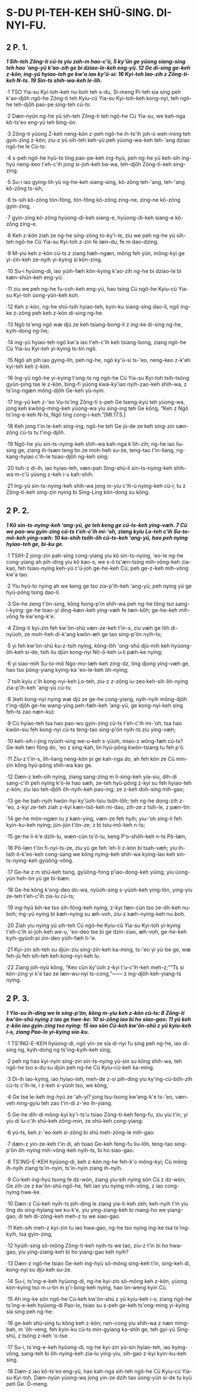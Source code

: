 
# S-DU PI-TEH-KEH SHÜ-SING. DI-NYI-FU.


## 2 P. 1.

**_1 Sih-teh Zông-ti cü-ts yiu zah-m hao-c'ü, 5 ky'ün ge yüong siang-sing teh hao 'ang-yü k'ao-zih ge bi dziao-le-keh eng-yü. 12 Ge di-sing ge-keh z-kön, ing-yü hyiao-teh ge kw'a iao ky'ü-si: 16 Kyi-toh lao-zih z Zông-ti-keh N-ts. 19 Sin-ts shih-wa-keh le-lih._**

·1 TSO Yia-su Kyi-toh-keh nu-boh teh s-du, Si-meng Pi-teh sia sing peh k'ao-djôh ngô-he Zông-ti teh Kyiu-cü Yia-su Kyi-toh-keh kong-nyi, teh ngô-he teh-djôh pao-pe sing-teh cü-ts:

·2 Dæn-nyün ng-he yü sih-teh Zông-ti teh ngô-he Cü Yia-su, we kah-nga kô-ts'eo eng-yü teh bing-ön.

·3 Zông-ti yüong Z-keh neng-kön z-peh ngô-he ih-ts'ih joh-ü weh-ming teh gyin-zing z-kön; ziu-z yü sih-teh keh-yü peh yüong-wa-keh teh-'ang dziao ngô-he le Cü-ts:

·4 s-peh ngô-he hyü-to ting pao-pe-keh ing-hyü, peh ng-he yü keh-sih ing-hyü neng-keo t'eh-c'ih jong si-joh-keh ba-wa, teh-djôh Zông-ti-keh sing-zing.

·5 Su-i iao gying-lih yü ng-he-keh siang-sing, kô-zông teh-'ang, teh-'ang kô-zông ts-sih,

·6 ts-sih kô-zông tön-fông, tön-fông kô-zông zing-ne, zing-ne kô-zông gyin-zing,

·7 gyin-zing kô-zông hyüong-di-keh siang-e, hyüong-di-keh siang-e kô-zông zing-e.

·8 Keh z-kön ziah ze ng-he sing-zông to-ky'i-le, ziu we peh ng-he yü sih-teh ngô-he Cü Yia-su Kyi-toh z-zin fe læn-du, fe m dao-dzing.

·9 M-yiu keh z-kön cü-ts z ziang hæh-ngæn, mông feh yün, mông-kyi ge yi-zin-keh ze-nyih yi-kying si kön-zing.

·10 Su-i hyüong-di, iao yüih-fæh kön-kying k'ao-zih ng-he bi dziao-le bi kæn-shün-keh eng-yü:

·11 ziu we peh ng-he fu-coh-keh eng-yü, hao tsing Cü ngô-he Kyiu-cü Yia-su Kyi-toh üong-yün-keh koh.

·12 Keh z-kön, ng-he shü-tsih hyiao-teh, kyin-ku siang-sing dao-li, ngô ing-ke z-zông peh keh z-kön di-sing ng-he.

·13 Ngô ts'eng ngô wæ djü ze keh tsiang-bong-li z ing-ke di-sing ng-he, kyih-dong ng-he;

·14 ing-yü hyiao-teh ngô kw'a iao t'eh-c'ih keh tsiang-bong, ziang ngô-he Cü Yia-su Kyi-toh yi-kying ts-tin ngô.

·15 Ngô ah pih iao gying-lih, peh ng-he, ngô ky'ü-si ts-'eo, neng-keo z-k'eh kyi-teh keh z-kön.

·16 Ing-yü ngô-he yi-kying t'ong-ts ng ngô-he Cü Yia-su Kyi-toh tsih-tsông gyün-ping tse le z-kön, bing-fi yüong kwa-ky'iao nyih-zao-keh shih-wa, z ts'ing-ngæn mông-djôh Ge-keh yü-nyin.

·17 Ing-yü keh z-'eo Vu-ts'ing Zông-ti s-peh Ge tseng-kyü teh yüong-wa, jong keh kwông-ming-keh yüong-wa yiu sing-ing teh Ge kông, “Keh z Ngô ts'ing-e-keh N-ts, Ngô ting cong-i-keh.”[Mt.17.5.]

·18 Keh jong t'in le-keh sing-ing, ngô-he teh Ge jü-de ze keh sing-zin sæn-zông cü-ts tu t'ing-djôh.

·19 Ngô-he yiu sin-ts-nying-keh shih-wa kah-nga k'ôh-zih; ng-he iao liu-sing ge, ziang ih-tsæn teng tin ze moh-heh su-ze, teng-tao t'in-liang, ng-kang-hyiao c'ih-le tsiao-djôh ng-keh sing:

·20 tsih-z di-ih, iao hyiao-teh, væn-pah Sing-shü-li sin-ts-nying-keh shih-wa m-c'ü yüong z-keh i-s kah-shih.

·21 Ing-yü sin-ts-nying-keh shih-wa jong m-yiu c'ih-ü nying-keh cü-i; tu z Zông-ti-keh sing-zin nying bi Sing-Ling kön-dong su kông.


## 2 P. 2.

**_1 Kô sin-ts-nying-keh 'ang-yü, ge teh keng ge cü-ts-keh ying-væh. 7 Cü we pao-wu gyin-zing cü-ts t'eh-c'ih mi-'oh, ziang kyiu Lo-teh c'ih Su-to-mô-keh ying-væh: 10 ka-shih tsôh-ôh cü-ts-keh 'ang-yü, hao peh nying hyiao-teh ge, bi-ku ge._**

·1 TSIH-Z jong-zin pah-sing cong-yiang yiu kô sin-ts-nying, 'eo-le ng-he cong-yiang ah pih-ding yiu kô kao-s, we s-ô ts'æn-tsing mih-vông-keh zia-kao, feh tsiao-nying keh-yü c'ü-joh ge-he-keh Cü; peh ge-z-keh mih-vông kw'a tao.

·2 Yiu hyü-to nying ah we keng ge tso zia-p'ih-keh 'ang-yü; peh nying yü ge hyü-pông tsing dao-li.

·3 Ge-he zeng t'ön-sing, kông hong-p'in shih-wa peh ng-he tông tso sang-i-kying: ge-he tsao-yi ding-kæn-keh ying-væh fe tæn-kôh; ge-he-keh mih-vông fe kw'eng-k'e.

·4 Zông-ti kyi-zin feh kw'ön-shü væn-ze-keh t'in-s, ziu væh ge lôh di-nyüoh, ze moh-heh di-k'ang kwön-æh ge tao sing-p'ön nyih-ts;

·5 yi feh kw'ön-shü ku-z-tsih nying, kông-lôh 'ong-shü djü-mih keh hyüong-ôh-keh si-de, tsih liu djün kong-nyi Nô-ô-keh u-li pæh-ke nying;

·6 yi siao-mih Su-to-mô Ngo-mo-læh-keh zing-dz, ting djong ying-væh ge, hao tso pông-yiang kying-ka 'eo-le-keh ôh-nying;

·7 tsih kyiu c'ih kong-nyi-keh Lo-teh, ziu-z z-zông iu-zeo keh-sih ôh-nying zia-p'ih-keh 'ang-yü cü-ts:

·8 (keh kong-nyi nying wæ djü ze ge-he cong-yiang, nyih-nyih mông-djôh t'ing-djôh ge-he wang-ying peh-fæh-keh 'ang-yü, ge kong-nyi-keh sing feh-ts zao næn-ku):

·9 Cü hyiao-teh tsa hao pao-wu gyin-zing cü-ts t'eh-c'ih mi-'oh, tsa hao kwön-siu feh kong-nyi cü-ts teng-tao sing-p'ön nyih-ts ziu ying-væh;

·10 keh-sih i-jing nyüoh-sing we-u-keh s-yüoh, miao-z wông-fæh cü-ts? Ge-keh tæn fông do, 'eo z sing-kah, lin hyü-pông kwön-tsiang tu feh p'ô.

·11 Ziu-z t'in-s, lih-liang neng-kön pi ge kah-nga do, ah feh kön ze Cü min-zin kông hyü-pông shih-wa kao ge.

·12 Dæn-z keh-sih nying, ziang sang-zing m li-sing-keh yia-siu, dih-di sang-c'ih peh nying k'ô-le hao sæh, ze-teh hyü-pông z-kyi su feh hyiao-teh z-kön; ziu iao teh-djôh ôh-nyih-keh pao-ing; ze z-keh doh-sing mih-gao;

·13 ge-he bah-nyih hwön-hyi ky'üoh-tsiu tsôh-lôh; teh ng-he dong-zih z-'eo, z-kyi ze-teh ziah z-kyi kæn-tsô-keh mi-dao, zih-ze z tsih-le, z pæn-tin:

·14 ge-he mön-ngæn tu z kæn-ying, væn-ze feh hyih; yiu-'oh sing-li feh kyin-ku-keh nying; jün-jün t'ön-ze; z bi tsiu-mô-keh n-ts;

·15 ge-he li-k'e dzih-lu, wæn-cün ts'ô-lu, keng P'o-shôh-keh n-ts Pô-læn,

·16 Pô-læn t'ön fi-nyi-ts-ze, ziu yü ge feh 'eh-li z-kön bi tsah-væh; yiu ih-tsih ô-k'eo-keh cong-sang we kông nying-keh shih-wa kying-lao keh sin-ts-nying-keh gyüông-vông.

·17 Ge-he z m shü-keh tsing, gyüông-fong p'iao-dong-keh yüing; yiu üong-yün heh-ön yü ge bi-bæn.

·18 Ge-he kông k'ong-deo do-wa, nyüoh-sing s-yüoh-keh ying-lön, ying-yiu ze-teh t'eh-c'ih zia-lu cü-ts;

·19 ing-hyü bih-ke tso sih-fông-keh nying, z-kyi fæn-cün tso ze-ôh-keh nu-boh; ing-yü nying bi kæh-nying su æh-voh, ziu-z kæh-nying-keh nu-boh.

·20 Ziah yiu nying yü sih-teh Cü ngô-he Kyiu-cü Yia-su Kyi-toh yi-kying t'eh-c'ih si-joh-keh we-u, 'eo-deo tse bi ge dzin-ziao, æh-voh, ge-he-keh kyih-gyüoh pi zin-deo yüih-fæh li-'e.

·21 Kyi-zin sih-teh su djün-ziu sing-zin-keh ka-ming, ts-'eo yi yü-be ge, wæ feh-jü feh sih-teh keh kong-nyi-keh lu.

·22 Ziang joh-nyü kông, “Keo cün ky'üoh z-kyi t'u-c'ih-keh meh-z;”“Ts si kön-zing yi k'e tao ze læn-wu-nyi ts-cong,”—— z ing-djôh keh-yiang-ts nying.


## 2 P. 3.

**_1 Yia-su ih-ding we le sing-p'ön, kông m-yiu keh z-kön cü-ts: 8 Zông-ti kw'ön-shü nying z iao ge hwe-ke: 10 si-zông iao bi ho siao-gao: 11 yü keh z-kön iao gyin-zing tso nying: 15 iao sön Cü-keh kw'ön-shü z yü kyiu-keh i-s, ziang Pao-lo yi-kying sia-ku._**

·1 TS'ING-E-KEH hyüong-di, ngô yin-ze sia di-nyi fu sing peh ng-he, iao di-sing ng, kyih-dong ng ts'ing-kyih-keh sing;

·2 peh ng hao kyi-nyin sing-zin sin-ts-nying yü-sin su kông shih-wa, teh ngô-he tso s-du su djün peh ng-he Cü Kyiu-cü-keh ka-ming.

·3 Di-ih iao-kying, iao hyiao-teh, meh-de z-si pih-ding yiu ky'ing-cü-bôh-zih cü-ts c'ih-le, i z-keh s-yüoh tso, we kông,

·4 Ge tse le-keh ing-hyü ze 'ah-yi? jong tsu-tsong kw'eng-k'e ts-'eo, væn-veh ning-gyiu teh zao t'in-di z-'eo ih-yiang.

·5 Ge-he dih-di mông-kyi ky'i-ts'u tsiao Zông-ti-keh feng-fu, ziu yiu t'in, yi yiu di lu-c'ih shü-keh zông-min, ze shü-keh cong-yiang:

·6 yü-ts, keh z-'eo-keh si-zông bi shü meh-zông-le mih-gao:

·7 dæn-z yin-ze-keh t'in di, ah tsiao Ge-keh feng-fu liu-lôh, teng-tao sing-p'ön ôh-nying mih-vông-keh nyih-ts, bi ho siao-gao.

·8 TS'ING-E-KEH hyüong-di, keh z-kön ng-he feh-k'o mông-kyi; Cü mông ih-nyih ziang ts'in-nyin, ts'in-nyin ziang ih-nyih.

·9 Cü-keh ing-hyü tsong fe dz-wön, ziang yiu-sih nying sön Cü z dz-wön; Ge zih-ze z kw'ön-shü ngô-he, feh iao yiu nying mih-vông, z iao cong-nying hwe-ke.

·10 Dæn-z Cü-keh nyih-ts pih-ding le ziang yia-li-keh zeh; keh-nyih t'in yiu ting do sing-hyiang we ku-k'e, yiu ying-ziang-keh bi mang-ho we yiang-gao; di teh di-zông-keh meh-z tu we siao-gao.

·11 Keh-sih meh-z kyi-zin tu iao hwa-gao, ng-he tso nying ing-ke tsa ts'ing-kyih, tsa gyin-zing,

·12 hyüih-sing sô-mông Zông-ti-keh nyih-ts we tao, ziu-z t'in bi ho hwa-gao, yiu ying-ziang-keh bi ho yiang-gao keh nyih?

·13 Dæn-z ngô-he tsiao Ge-keh ing-hyü sô-mông sing-keh t'in, sing-keh di, kong-nyi su djü-keh su-ze.

·14 Su-i, ts'ing-e-keh hyüong-di, ng-he kyi-zin sô-mông keh z-kön, yüong kön-kying tso m u-tin m p'i-bing-keh nying, hao ön-weng kyin Cü.

·15 Ah ing-ke sön ngô-he Cü-keh kw'ön-shü z yü kyiu-keh i-s; ziang ngô-he ts'ing-e-keh hyüong-di Pao-lo, tsiao su s-peh ge-keh ts'ong-ming yi-kying sia sing peh ng-he:

·16 ge-keh shü-sing tu kông keh z-kön; nen-cong yiu shih-wa z næn ming-bah, m 'ôh-veng, feh kyin-ku cü-ts min-gyiang ka-shih ge, teh gyi-yü Sing-shü, z tsông z-keh 'o-tse.

·17 Su-i, ts'ing-e-keh hyüong-di, ng-he kyi-zin yü-sin hyiao-teh, iao kying-vông, sang-teh bi ôh-nying-keh zia-lu ying-yiu, sih-gao z-kyi kyin-ku-keh sing.

·18 Dæn-z iao kô-ts'eo eng-yü, hao kah-nga sih-teh ngô-he Cü Kyiu-cü Yia-su Kyi-toh. Dæn-nyün yüong-wa jong yin-ze dzih tao üong-yün si-de tu kyü peh Ge. Ô-meng.









